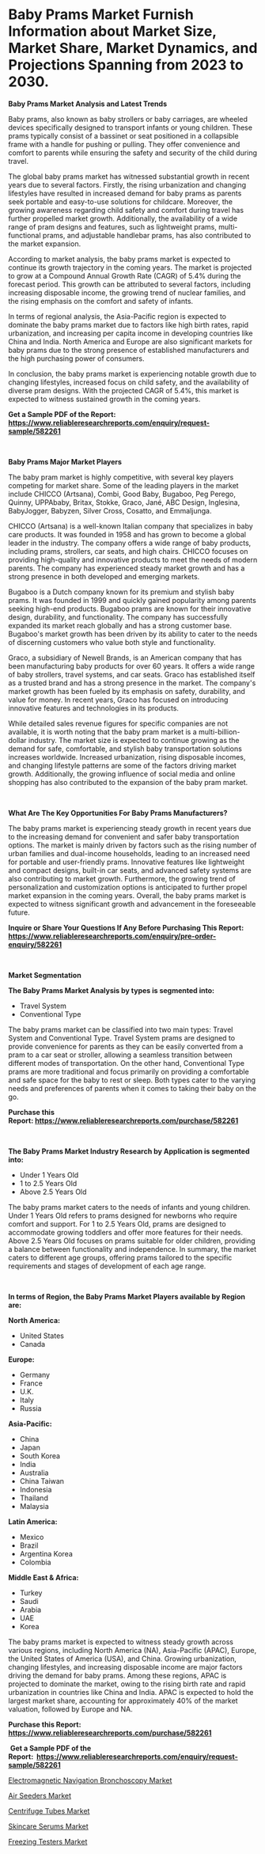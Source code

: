 <p><h1>Baby Prams Market Furnish Information about Market Size, Market Share, Market Dynamics, and Projections Spanning from 2023 to 2030.</h1></p><p><strong>Baby Prams Market Analysis and Latest Trends</strong></p>
<p><p>Baby prams, also known as baby strollers or baby carriages, are wheeled devices specifically designed to transport infants or young children. These prams typically consist of a bassinet or seat positioned in a collapsible frame with a handle for pushing or pulling. They offer convenience and comfort to parents while ensuring the safety and security of the child during travel.</p><p>The global baby prams market has witnessed substantial growth in recent years due to several factors. Firstly, the rising urbanization and changing lifestyles have resulted in increased demand for baby prams as parents seek portable and easy-to-use solutions for childcare. Moreover, the growing awareness regarding child safety and comfort during travel has further propelled market growth. Additionally, the availability of a wide range of pram designs and features, such as lightweight prams, multi-functional prams, and adjustable handlebar prams, has also contributed to the market expansion.</p><p>According to market analysis, the baby prams market is expected to continue its growth trajectory in the coming years. The market is projected to grow at a Compound Annual Growth Rate (CAGR) of 5.4% during the forecast period. This growth can be attributed to several factors, including increasing disposable income, the growing trend of nuclear families, and the rising emphasis on the comfort and safety of infants.</p><p>In terms of regional analysis, the Asia-Pacific region is expected to dominate the baby prams market due to factors like high birth rates, rapid urbanization, and increasing per capita income in developing countries like China and India. North America and Europe are also significant markets for baby prams due to the strong presence of established manufacturers and the high purchasing power of consumers.</p><p>In conclusion, the baby prams market is experiencing notable growth due to changing lifestyles, increased focus on child safety, and the availability of diverse pram designs. With the projected CAGR of 5.4%, this market is expected to witness sustained growth in the coming years.</p></p>
<p><strong>Get a Sample PDF of the Report:&nbsp; <a href="https://www.reliableresearchreports.com/enquiry/request-sample/582261">https://www.reliableresearchreports.com/enquiry/request-sample/582261</a></strong></p>
<p>&nbsp;</p>
<p><strong>Baby Prams Major Market Players</strong></p>
<p><p>The baby pram market is highly competitive, with several key players competing for market share. Some of the leading players in the market include CHICCO (Artsana), Combi, Good Baby, Bugaboo, Peg Perego, Quinny, UPPAbaby, Britax, Stokke, Graco, Jané, ABC Design, Inglesina, BabyJogger, Babyzen, Silver Cross, Cosatto, and Emmaljunga.</p><p>CHICCO (Artsana) is a well-known Italian company that specializes in baby care products. It was founded in 1958 and has grown to become a global leader in the industry. The company offers a wide range of baby products, including prams, strollers, car seats, and high chairs. CHICCO focuses on providing high-quality and innovative products to meet the needs of modern parents. The company has experienced steady market growth and has a strong presence in both developed and emerging markets.</p><p>Bugaboo is a Dutch company known for its premium and stylish baby prams. It was founded in 1999 and quickly gained popularity among parents seeking high-end products. Bugaboo prams are known for their innovative design, durability, and functionality. The company has successfully expanded its market reach globally and has a strong customer base. Bugaboo's market growth has been driven by its ability to cater to the needs of discerning customers who value both style and functionality.</p><p>Graco, a subsidiary of Newell Brands, is an American company that has been manufacturing baby products for over 60 years. It offers a wide range of baby strollers, travel systems, and car seats. Graco has established itself as a trusted brand and has a strong presence in the market. The company's market growth has been fueled by its emphasis on safety, durability, and value for money. In recent years, Graco has focused on introducing innovative features and technologies in its products.</p><p>While detailed sales revenue figures for specific companies are not available, it is worth noting that the baby pram market is a multi-billion-dollar industry. The market size is expected to continue growing as the demand for safe, comfortable, and stylish baby transportation solutions increases worldwide. Increased urbanization, rising disposable incomes, and changing lifestyle patterns are some of the factors driving market growth. Additionally, the growing influence of social media and online shopping has also contributed to the expansion of the baby pram market.</p></p>
<p>&nbsp;</p>
<p><strong>What Are The Key Opportunities For Baby Prams Manufacturers?</strong></p>
<p><p>The baby prams market is experiencing steady growth in recent years due to the increasing demand for convenient and safer baby transportation options. The market is mainly driven by factors such as the rising number of urban families and dual-income households, leading to an increased need for portable and user-friendly prams. Innovative features like lightweight and compact designs, built-in car seats, and advanced safety systems are also contributing to market growth. Furthermore, the growing trend of personalization and customization options is anticipated to further propel market expansion in the coming years. Overall, the baby prams market is expected to witness significant growth and advancement in the foreseeable future.</p></p>
<p><strong>Inquire or Share Your Questions If Any Before Purchasing This Report: <a href="https://www.reliableresearchreports.com/enquiry/pre-order-enquiry/582261">https://www.reliableresearchreports.com/enquiry/pre-order-enquiry/582261</a></strong></p>
<p>&nbsp;</p>
<p><strong>Market Segmentation</strong></p>
<p><strong>The Baby Prams Market Analysis by types is segmented into:</strong></p>
<p><ul><li>Travel System</li><li>Conventional Type</li></ul></p>
<p><p>The baby prams market can be classified into two main types: Travel System and Conventional Type. Travel System prams are designed to provide convenience for parents as they can be easily converted from a pram to a car seat or stroller, allowing a seamless transition between different modes of transportation. On the other hand, Conventional Type prams are more traditional and focus primarily on providing a comfortable and safe space for the baby to rest or sleep. Both types cater to the varying needs and preferences of parents when it comes to taking their baby on the go.</p></p>
<p><strong>Purchase this Report:&nbsp;<a href="https://www.reliableresearchreports.com/purchase/582261">https://www.reliableresearchreports.com/purchase/582261</a></strong></p>
<p>&nbsp;</p>
<p><strong>The Baby Prams Market Industry Research by Application is segmented into:</strong></p>
<p><ul><li>Under 1 Years Old</li><li>1 to 2.5 Years Old</li><li>Above 2.5 Years Old</li></ul></p>
<p><p>The baby prams market caters to the needs of infants and young children. Under 1 Years Old refers to prams designed for newborns who require comfort and support. For 1 to 2.5 Years Old, prams are designed to accommodate growing toddlers and offer more features for their needs. Above 2.5 Years Old focuses on prams suitable for older children, providing a balance between functionality and independence. In summary, the market caters to different age groups, offering prams tailored to the specific requirements and stages of development of each age range.</p></p>
<p>&nbsp;</p>
<p><strong>In terms of Region, the Baby Prams Market Players available by Region are:</strong></p>
<p>
    <p> <strong> North America: </strong>
        <ul>
            <li>United States</li>
            <li>Canada</li>
        </ul>
        </p> 
    <p> <strong> Europe: </strong>
        <ul>
            <li>Germany</li>
            <li>France</li>
            <li>U.K.</li>
            <li>Italy</li>
            <li>Russia</li>
        </ul>
        </p> 
    <p> <strong> Asia-Pacific: </strong>
        <ul>
            <li>China</li>
            <li>Japan</li>
            <li>South Korea</li>
            <li>India</li>
            <li>Australia</li>
            <li>China Taiwan</li>
            <li>Indonesia</li>
            <li>Thailand</li>
            <li>Malaysia</li>
        </ul>
        </p> 
    <p> <strong> Latin America: </strong>
        <ul>
            <li>Mexico</li>
            <li>Brazil</li>
            <li>Argentina Korea</li>
            <li>Colombia</li>
        </ul>
        </p> 
    <p> <strong> Middle East & Africa: </strong>
        <ul>
            <li>Turkey</li>
            <li>Saudi</li>
            <li>Arabia</li>
            <li>UAE</li>
            <li>Korea</li>
        </ul>
    </p>
    </p>
<p><p>The baby prams market is expected to witness steady growth across various regions, including North America (NA), Asia-Pacific (APAC), Europe, the United States of America (USA), and China. Growing urbanization, changing lifestyles, and increasing disposable income are major factors driving the demand for baby prams. Among these regions, APAC is projected to dominate the market, owing to the rising birth rate and rapid urbanization in countries like China and India. APAC is expected to hold the largest market share, accounting for approximately 40% of the market valuation, followed by Europe and NA.</p></p>
<p><strong>Purchase this Report: <a href="https://www.reliableresearchreports.com/purchase/582261">https://www.reliableresearchreports.com/purchase/582261</a></strong></p>
<p>&nbsp;<strong>Get a Sample PDF of the Report:&nbsp;&nbsp;<a href="https://www.reliableresearchreports.com/enquiry/request-sample/582261">https://www.reliableresearchreports.com/enquiry/request-sample/582261</a></strong></p>
<p><strong></strong></p>
<p><p><a href="https://medium.com/@sanjubabarp23/electromagnetic-navigation-bronchoscopy-market-size-cagr-trends-2024-2030-05c7d7003593">Electromagnetic Navigation Bronchoscopy Market</a></p><p><a href="https://www.linkedin.com/pulse/decoding-air-seeders-market-deep-dive-latest-trends-segmentation-9y6we/">Air Seeders Market</a></p><p><a href="https://www.linkedin.com/pulse/centrifuge-tubes-market-research-report-provides-thorough-kq6ve/">Centrifuge Tubes Market</a></p><p><a href="https://medium.com/@barbarafranklin1904/skincare-serums-market-size-growth-forecast-2023-2030-fb119fb30ed4">Skincare Serums Market</a></p><p><a href="https://github.com/santosh758595/Market-Research-Report-List-1/blob/main/freezing-testers-market.md">Freezing Testers Market</a></p></p>